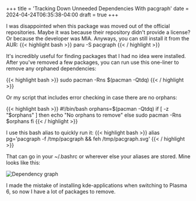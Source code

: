 +++
title = 'Tracking Down Unneeded Dependencies With pacgraph'
date = 2024-04-24T06:35:38-04:00
draft = true
+++

I was disappointed when this package was moved out of the official repositories. Maybe it was because their repository didn't provide a license? Or because the developer was MIA. Anyways, you can still install it from the AUR:
{{< highlight bash >}}
    paru -S pacgraph
{{< / highlight >}}

It's incredibly useful for finding packages that I had no idea were installed. After you've removed a few packages, you can run use this one-liner to remove any orphaned dependencies:

{{< highlight bash >}}
    sudo pacman -Rns $(pacman -Qtdq)
{{< / highlight >}}

Or my script that includes error checking in case there are no orphans:

{{< highlight bash >}}
#!/bin/bash
orphans=$(pacman -Qtdq)
if [ -z "$orphans" ]
then
    echo "No orphans to remove"
else
    sudo pacman -Rns $orphans
fi
{{< / highlight >}}

I use this bash alias to quickly run it:
{{< highlight bash >}}
alias pg='pacgraph -f /tmp/pacgraph && feh /tmp/pacgraph.svg'
{{< / highlight >}}

That can go in your ~/.bashrc or wherever else your aliases are stored. Mine looks like this:

![Dependency graph](pacgraph.svg)

I made the mistake of installing kde-applications when switching to Plasma 6, so now I have a lot of packages to remove.
